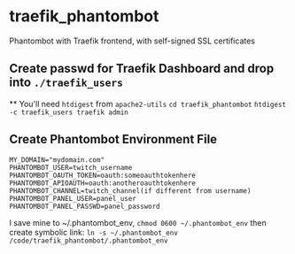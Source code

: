 # traefik_phantombot
Phantombot with Traefik frontend, with self-signed SSL certificates

## Create passwd for Traefik Dashboard and drop into `./traefik_users`
** You'll need `htdigest` from `apache2-utils`
`cd traefik_phantombot`
`htdigest -c traefik_users traefik admin`

## Create Phantombot Environment File
```
MY_DOMAIN="mydomain.com"
PHANTOMBOT_USER=twitch_username
PHANTOMBOT_OAUTH_TOKEN=oauth:someoauthtokenhere
PHANTOMBOT_APIOAUTH=oauth:anotheroauthtokenhere
PHANTOMBOT_CHANNEL=twitch_channel(if different from username)
PHANTOMBOT_PANEL_USER=panel_user
PHANTOMBOT_PANEL_PASSWD=panel_password
```
I save mine to ~/.phantombot_env, `chmod 0600 ~/.phantombot_env` then create symbolic link:
`ln -s ~/.phantombot_env /code/traefik_phantombot/.phantombot_env`
